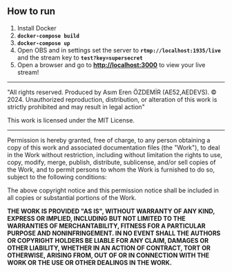 ## How to run

1. Install Docker
2. **`docker-compose build`**
3. **`docker-compose up`**
4. Open OBS and in settings set the server to **`rtmp://localhost:1935/live`** and the stream key to **`test?key=supersecret`**
5. Open a browser and go to **[http://localhost:3000](http://localhost:3000)** to view your live stream!

---

"All rights reserved. Produced by Asım Eren ÖZDEMİR (AE52,AEDEVS). © 2024. Unauthorized reproduction, distribution, or alteration of this work is strictly prohibited and may result in legal action"

This work is licensed under the MIT License.

---

Permission is hereby granted, free of charge, to any person obtaining a copy of this work and associated documentation files (the "Work"), to deal in the Work without restriction, including without limitation the rights to use, copy, modify, merge, publish, distribute, sublicense, and/or sell copies of the Work, and to permit persons to whom the Work is furnished to do so, subject to the following conditions:

The above copyright notice and this permission notice shall be included in all copies or substantial portions of the Work.

**THE WORK IS PROVIDED "AS IS", WITHOUT WARRANTY OF ANY KIND, EXPRESS OR IMPLIED, INCLUDING BUT NOT LIMITED TO THE WARRANTIES OF MERCHANTABILITY, FITNESS FOR A PARTICULAR PURPOSE AND NONINFRINGEMENT. IN NO EVENT SHALL THE AUTHORS OR COPYRIGHT HOLDERS BE LIABLE FOR ANY CLAIM, DAMAGES OR OTHER LIABILITY, WHETHER IN AN ACTION OF CONTRACT, TORT OR OTHERWISE, ARISING FROM, OUT OF OR IN CONNECTION WITH THE WORK OR THE USE OR OTHER DEALINGS IN THE WORK.**
